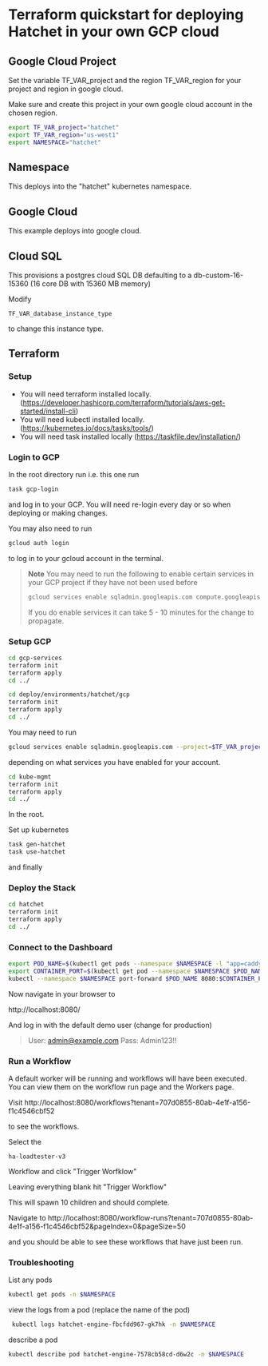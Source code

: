 # Terraform quickstart for deploying Hatchet in your own GCP cloud

## Google Cloud Project

Set the variable TF_VAR_project and the region TF_VAR_region for your project and region in google cloud.

Make sure and create this project in your own google cloud account in the chosen region.


```bash
export TF_VAR_project="hatchet"
export TF_VAR_region="us-west1"
export NAMESPACE="hatchet"
```

## Namespace

This deploys into the "hatchet" kubernetes namespace. 

## Google Cloud

This example deploys into google cloud. 

## Cloud SQL

This provisions a postgres cloud SQL DB defaulting to a db-custom-16-15360 (16 core DB with 15360 MB memory)

Modify 
```
TF_VAR_database_instance_type
```
to change this instance type.

## Terraform 

### Setup

- You will need terraform installed locally. (https://developer.hashicorp.com/terraform/tutorials/aws-get-started/install-cli)
- You will need kubectl installed locally. (https://kubernetes.io/docs/tasks/tools/)
- You will need task installed locally (https://taskfile.dev/installation/)

### Login to GCP

In the root directory run i.e. this one run

```bash
task gcp-login
```
and log in to your GCP. You will need re-login every day or so when deploying or making changes.

You may also need to run

```bash
gcloud auth login
```

to log in to your gcloud account in the terminal.

> **Note**
>  You may need to run the following to enable certain services in your GCP project if they have not been used before
> ```bash
> gcloud services enable sqladmin.googleapis.com compute.googleapis.com container.googleapis.com servicenetworking.googleapis.com secretmanager.googleapis.com --project=$TF_VAR_project
> ```
> If you do enable services it can take 5 - 10 minutes for the change to propagate. 

### Setup GCP 

```bash
cd gcp-services
terraform init
terraform apply
cd ../
```

```bash
cd deploy/environments/hatchet/gcp
terraform init
terraform apply
cd ../
```





You may need to run

```bash
gcloud services enable sqladmin.googleapis.com --project=$TF_VAR_project
```

depending on what services you have enabled for your account.

```bash
cd kube-mgmt
terraform init
terraform apply
cd ../
```

In the root.

Set up kubernetes
```bash
task gen-hatchet
task use-hatchet
```

and finally
### Deploy the Stack

```bash
cd hatchet
terraform init
terraform apply
cd ../
```


### Connect to the Dashboard

```bash
export POD_NAME=$(kubectl get pods --namespace $NAMESPACE -l "app=caddy" -o jsonpath="{.items[0].metadata.name}")
export CONTAINER_PORT=$(kubectl get pod --namespace $NAMESPACE $POD_NAME -o jsonpath="{.spec.containers[0].ports[0].containerPort}")
kubectl --namespace $NAMESPACE port-forward $POD_NAME 8080:$CONTAINER_PORT
```

Now navigate in your browser to 

http://localhost:8080/

And log in with the default demo user (change for production)


> User: admin@example.com
> Pass: Admin123!!

### Run a Workflow

A default worker will be running and workflows will have been executed. You can view them on the workflow run page and the Workers page.

Visit
http://localhost:8080/workflows?tenant=707d0855-80ab-4e1f-a156-f1c4546cbf52

to see the workflows. 

Select the 

```
ha-loadtester-v3
```

Workflow and click "Trigger Worfklow" 

Leaving everything blank hit "Trigger Workflow"

This will spawn 10 children and should complete. 

Navigate to 
http://localhost:8080/workflow-runs?tenant=707d0855-80ab-4e1f-a156-f1c4546cbf52&pageIndex=0&pageSize=50

and you should be able to see these workflows that have just been run.




### Troubleshooting

List any pods

```bash
kubectl get pods -n $NAMESPACE
```


view the logs from a pod (replace the name of the pod)
```bash
 kubectl logs hatchet-engine-fbcfdd967-gk7hk -n $NAMESPACE
 ```

describe a pod

```bash
kubectl describe pod hatchet-engine-7578cb58cd-d6w2c -n $NAMESPACE
```